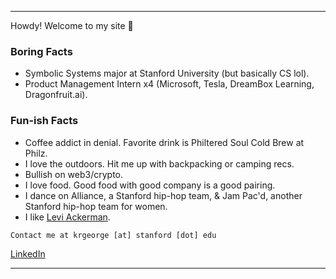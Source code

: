 ***
Howdy! Welcome to my site 👋 

### Boring Facts
* Symbolic Systems major at Stanford University (but basically CS lol).
* Product Management Intern x4 (Microsoft, Tesla, DreamBox Learning, Dragonfruit.ai).

### Fun-ish Facts
* Coffee addict in denial. Favorite drink is Philtered Soul Cold Brew at Philz.
* I love the outdoors. Hit me up with backpacking or camping recs.
* Bullish on web3/crypto.
* I love food. Good food with good company is a good pairing.
* I dance on Alliance, a Stanford hip-hop team, & Jam Pac'd, another Stanford hip-hop team for women.
* I like [Levi Ackerman](https://youtu.be/WjiCS5Zj1hM).

```
Contact me at krgeorge [at] stanford [dot] edu
```
[LinkedIn](https://www.linkedin.com/in/kayleegeorge8/)

***
